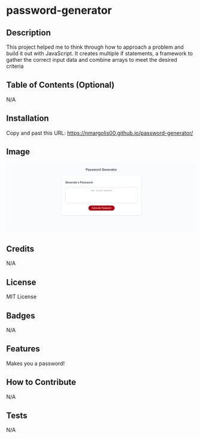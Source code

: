 # password-generator

## Description

This project helped me to think through how to approach a problem and build it out with JavaScript. It creates multiple if statements, a framework to gather the correct input data and combine arrays to meet the desired criteria


## Table of Contents (Optional)

N/A

## Installation


Copy and past this URL: https://nmargolis00.github.io/password-generator/

## Image

![Website Screen Shots](./images/Password%20Generator%20Site.png)



## Credits

N/A

## License

MIT License

## Badges

N/A

## Features

Makes you a password!

## How to Contribute

N/A

## Tests

N/A